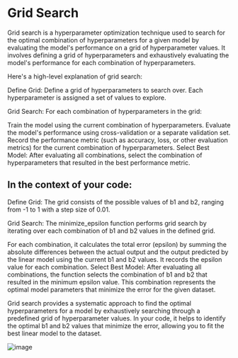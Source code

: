 # Grid Search

Grid search is a hyperparameter optimization technique used to search for the optimal combination of hyperparameters for a given model by evaluating the model's performance on a grid of hyperparameter values. It involves defining a grid of hyperparameters and exhaustively evaluating the model's performance for each combination of hyperparameters.

Here's a high-level explanation of grid search:

Define Grid: Define a grid of hyperparameters to search over. Each hyperparameter is assigned a set of values to explore.

Grid Search: For each combination of hyperparameters in the grid:

Train the model using the current combination of hyperparameters.
Evaluate the model's performance using cross-validation or a separate validation set.
Record the performance metric (such as accuracy, loss, or other evaluation metrics) for the current combination of hyperparameters.
Select Best Model: After evaluating all combinations, select the combination of hyperparameters that resulted in the best performance metric.

## In the context of your code:

Define Grid: The grid consists of the possible values of b1 and b2, ranging from -1 to 1 with a step size of 0.01.

Grid Search: The minimize_epsilon function performs grid search by iterating over each combination of b1 and b2 values in the defined grid.

For each combination, it calculates the total error (epsilon) by summing the absolute differences between the actual output and the output predicted by the linear model using the current b1 and b2 values.
It records the epsilon value for each combination.
Select Best Model: After evaluating all combinations, the function selects the combination of b1 and b2 that resulted in the minimum epsilon value. This combination represents the optimal model parameters that minimize the error for the given dataset.

Grid search provides a systematic approach to find the optimal hyperparameters for a model by exhaustively searching through a predefined grid of hyperparameter values. In your code, it helps to identify the optimal b1 and b2 values that minimize the error, allowing you to fit the best linear model to the dataset.

![image](https://github.com/ShriramJayanth/BUDDI.AI---Assignments/assets/131799455/e6867d60-fc95-45df-8015-9a5c1d13623a)
